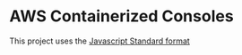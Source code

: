 # AWS Containerized Consoles


This project uses the [Javascript Standard format](https://standardjs.com/)